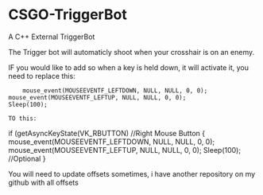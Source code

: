 # CSGO-TriggerBot
A C++ External TriggerBot

The Trigger bot will automaticly shoot when your crosshair is on an enemy. 

IF you would like to add so when a key is held down, it will activate it, you need to replace this:

        mouse_event(MOUSEEVENTF_LEFTDOWN, NULL, NULL, 0, 0);
	mouse_event(MOUSEEVENTF_LEFTUP, NULL, NULL, 0, 0);
	Sleep(100);
				
	TO this:
				
				
				
   if (getAsyncKeyState(VK_RBUTTON) //Right Mouse Button
    {
    mouse_event(MOUSEEVENTF_LEFTDOWN, NULL, NULL, 0, 0);
    mouse_event(MOUSEEVENTF_LEFTUP, NULL, NULL, 0, 0);
    Sleep(100); //Optional
    }
       

You will need to update offsets sometimes, i have another repository on my github with all offsets

